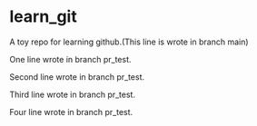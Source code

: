 # learn_git
A toy repo for learning github.(This line is wrote in branch main)

One line wrote in branch pr_test.

Second line wrote in branch pr_test.

Third line wrote in branch pr_test.

Four line wrote in branch pr_test.

